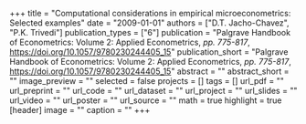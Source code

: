 +++
title = "Computational considerations in empirical microeconometrics: Selected examples"
date = "2009-01-01"
authors = ["D.T. Jacho-Chavez", "P.K. Trivedi"]
publication_types = ["6"]
publication = "Palgrave Handbook of Econometrics: Volume 2: Applied Econometrics, _pp. 775-817_, https://doi.org/10.1057/9780230244405_15"
publication_short = "Palgrave Handbook of Econometrics: Volume 2: Applied Econometrics, _pp. 775-817_, https://doi.org/10.1057/9780230244405_15"
abstract = ""
abstract_short = ""
image_preview = ""
selected = false
projects = []
tags = []
url_pdf = ""
url_preprint = ""
url_code = ""
url_dataset = ""
url_project = ""
url_slides = ""
url_video = ""
url_poster = ""
url_source = ""
math = true
highlight = true
[header]
image = ""
caption = ""
+++

